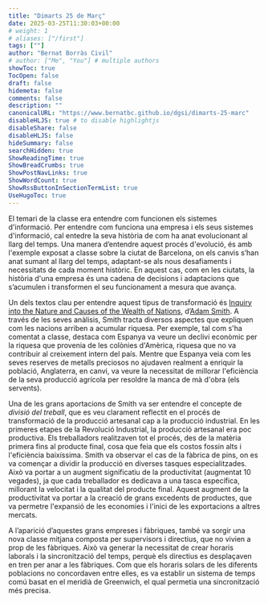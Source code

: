 ```yaml
---
title: "Dimarts 25 de Març"
date: 2025-03-25T11:30:03+00:00
# weight: 1
# aliases: ["/first"]
tags: [""]
author: "Bernat Borràs Civil"
# author: ["Me", "You"] # multiple authors
showToc: true
TocOpen: false
draft: false
hidemeta: false
comments: false
description: ""
canonicalURL: "https://www.bernatbc.github.io/dgsi/dimarts-25-marc"
disableHLJS: true # to disable highlightjs
disableShare: false
disableHLJS: false
hideSummary: false
searchHidden: true
ShowReadingTime: true
ShowBreadCrumbs: true
ShowPostNavLinks: true
ShowWordCount: true
ShowRssButtonInSectionTermList: true
UseHugoToc: true
---
```


El temari de la classe era entendre com funcionen els sistemes d'informació. Per entendre com funciona una empresa i els seus sistemes d'informació, cal entedre la seva història de com ha anat evolucionant al llarg del temps. Una manera d’entendre aquest procés d'evolució, és amb l'exemple exposat a classe sobre la ciutat de Barcelona, on els canvis s’han anat sumant al llarg del temps, adaptant-se als nous desafiaments i necessitats de cada moment històric. En aquest cas, com en les ciutats, la història d'una empresa és una cadena de decisions i adaptacions que s’acumulen i transformen el seu funcionament a mesura que avança.

Un dels textos clau per entendre aquest tipus de transformació és [Inquiry into the Nature and Causes of the Wealth of Nations](https://en.wikipedia.org/wiki/The_Wealth_of_Nations), d’[Adam Smith](https://en.wikipedia.org/wiki/Adam_Smith). A través de les seves anàlisis, Smith tracta diversos aspectes que expliquen com les nacions arriben a acumular riquesa. Per exemple, tal com s'ha comentat a classe, destaca com Espanya va veure un declivi econòmic per la riquesa que provenia de les colònies d'Amèrica, riquesa que no va contribuir al creixement intern del país. Mentre que Espanya veia com les seves reserves de metalls preciosos no ajudaven realment a enriquir la població, Anglaterra, en canvi, va veure la necessitat de millorar l'eficiència de la seva producció agrícola per resoldre la manca de mà d'obra (els servents).

Una de les grans aportacions de Smith va ser entendre el concepte de _divisió del treball_, que es veu clarament reflectit en el procés de transformació de la producció artesanal cap a la producció industrial. En les primeres etapes de la Revolució Industrial, la producció artesanal era poc productiva. Els treballadors realitzaven tot el procés, des de la matèria primera fins al producte final, cosa que feia que els costos fossin alts i l'eficiència baixíssima. Smith va observar el cas de la fàbrica de pins, on es va començar a dividir la producció en diverses tasques especialitzades. Això va portar a un augment significatiu de la productivitat (augmentat 10 vegades), ja que cada treballador es dedicava a una tasca específica, millorant la velocitat i la qualitat del producte final. Aquest augment de la productivitat va portar a la creació de grans excedents de productes, que va permetre l'expansió de les economies i l'inici de les exportacions a altres mercats. 

A l’aparició d’aquestes grans empreses i fàbriques, també va sorgir una nova classe mitjana composta per supervisors i directius, que no vivien a prop de les fàbriques. Això va generar la necessitat de crear horaris laborals i la sincronització del temps, perquè els directius es desplaçaven en tren per anar a les fàbriques. Com que els horaris solars de les diferents poblacions no concordaven entre elles, es va establir un sistema de temps comú basat en el meridià de Greenwich, el qual permetia una sincronització més precisa.